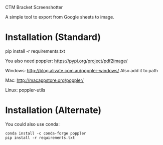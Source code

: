 CTM Bracket Screenshotter

A simple tool to export from Google sheets to image.

Installation (Standard)
===
pip install -r requirements.txt

You also need poppler:
https://pypi.org/project/pdf2image/


Windows:
http://blog.alivate.com.au/poppler-windows/
Also add it to path

Mac:
http://macappstore.org/poppler/

Linux:
poppler-utils 


Installation (Alternate)
===
You could also use conda:
```
conda install -c conda-forge poppler
pip install -r requirements.txt
```
